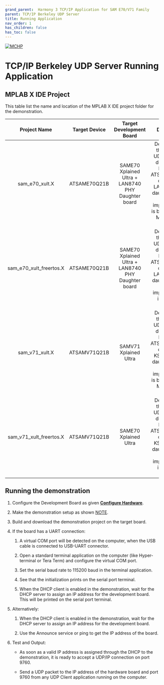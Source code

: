 ```yaml
---
grand_parent:  Harmony 3 TCP/IP Application for SAM E70/V71 Family
parent: TCP/IP Berkeley UDP Server
title: Running Application
nav_order: 1
has_children: false
has_toc: false
---
```

[![MCHP](https://www.microchip.com/ResourcePackages/Microchip/assets/dist/images/logo.png)](https://www.microchip.com)

# TCP/IP Berkeley UDP Server Running Application

## MPLAB X IDE Project
This table list the name and location of the MPLAB X IDE project folder for the demonstration.

|Project Name|  Target Device|  Target Development Board | Description  |
|:-------------:|:---------:|:---------:|:---------:|
|sam_e70_xult.X | ATSAME70Q21B | SAME70 Xplained Ultra + LAN8740 PHY Daughter board | Demonstrates the Berkeley UDP Server on development board with ATSAME70Q21B device and LAN8740 PHY daughter board. This implementation is based on Bare Metal ( non-RTOS).  |
|sam_e70_xult_freertos.X | ATSAME70Q21B | SAME70 Xplained Ultra + LAN8740 PHY Daughter board | Demonstrates the Berkeley UDP Server on development board with ATSAME70Q21B device and LAN8740 PHY daughter board. This implementation is based on Freertos.  |
|sam_v71_xult.X | ATSAMV71Q21B | SAMV71 Xplained Ultra | Demonstrates the Berkeley UDP Server on development board with ATSAMV71Q21B device and KSZ8061 PHY daughter board. This implementation is based on Bare Metal (non-RTOS).  |
|sam_v71_xult_freertos.X | ATSAMV71Q21B | SAME70 Xplained Ultra | Demonstrates the Berkeley UDP Server on development board with ATSAMV71Q21B device and KSZ8061 PHY daughter board. This implementation is based on Freertos.  |


## Running the demonstration

1. Configure the Development Board as given **[Configure Hardware](readme_hardware_configuration.md)**.

2. Make the demonstration setup as shown [NOTE](../../../readme.md).

3. Build and download the demonstration project on the target board.

4. If the board has a UART connection:

    1. A virtual COM port will be detected on the computer, when the USB cable is connected to USB-UART connector.

    2. Open a standard terminal application on the computer (like Hyper-terminal or Tera Term) and configure the virtual COM port.

    3. Set the serial baud rate to 115200 baud in the terminal application.

    4. See that the initialization prints on the serial port terminal.

    5. When the DHCP client is enabled in the demonstration, wait for the DHCP server to assign an IP address for the development board. This will be printed on the serial port terminal.

5. Alternatively:

    1. When the DHCP client is enabled in the demonstration, wait for the DHCP server to assign an IP address for the development board.

    2. Use the Announce service or ping to get the IP address of the board.

6. Test and Output:

    * As soon as a valid IP address is assigned through the DHCP to the demonstration, it is ready to accept a UDP/IP connection on port 9760.

    * Send a UDP packet to the IP address of the hardware board and port 9760 from any UDP Client application running on the computer.
